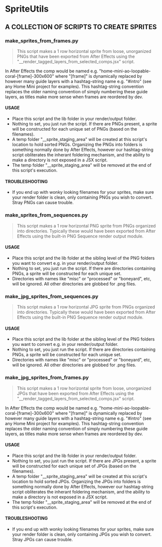 # SpriteUtils #

A COLLECTION OF SCRIPTS TO CREATE SPRITES
-----------------------------------------------------------------------------

### make_sprites_from_frames.py ###

>This script makes a 1 row horizontal sprite from loose, unorganized PNGs that have been exported from After Effects using the "\_\_render\_tagged\_layers\_from\_selected\_comps.jsx" script. 

In After Effects the comp would be named e.g. "home-mini-ao-loopable-coral-[frame]-300x600" where "[frame]" is dynamically replaced by however many guide layers with a hashtag-string name e.g. "#intro" (see any Home Mini project for examples). This hashtag-string convention replaces the older naming convention of simply numbering these guide layers, as titles make more sense when frames are reordered by dev.

#### USAGE ####
* Place this script and the lib folder in your render/output folder.
* Nothing to set, you just run the script. If there are PNGs present, a sprite will be constructed for each unique set of PNGs (based on the filenames).
* A temp folder "\_\_sprite\_staging\_area" will be created at this script's location to hold sorted PNGs. Organizing the PNGs into folders is something normally done by After Effects, however our hashtag-string script obliterates the inherant foldering mechanism, and the ability to make a directory is not exposed in a JSX script. 
* The temp folder "\_\_sprite\_staging\_area" will be removed at the end of this script's execution.

#### TROUBLESHOOTING ####
* If you end up with wonky looking filenames for your sprites, make sure your render folder is clean, only containing PNGs you wish to convert. Stray PNGs can cause trouble. 


### make_sprites_from_sequences.py ###

>This script makes a 1 row horizontal PNG sprite from PNGs organized into directories. Typically these would have been exported from After Effects using the built-in PNG Sequence render output module.

#### USAGE ####
* Place this script and the lib folder at the sibling level of the PNG folders you want to convert e.g. in your render/output folder.
* Nothing to set, you just run the script. If there are directories containing PNGs, a sprite will be constructed for each unique set.
* Directories with names like "misc" or "processed" or "boneyard", etc, will be ignored. All other directories are globbed for .png files.

### make_jpg_sprites_from_sequences.py ###

>This script makes a 1 row horizontal JPG sprite from PNGs organized into directories. Typically these would have been exported from After Effects using the built-in PNG Sequence render output module.

#### USAGE ####
* Place this script and the lib folder at the sibling level of the PNG folders you want to convert e.g. in your render/output folder.
* Nothing to set, you just run the script. If there are directories containing PNGs, a sprite will be constructed for each unique set.
* Directories with names like "misc" or "processed" or "boneyard", etc, will be ignored. All other directories are globbed for .png files.

### make_jpg_sprites_from_frames.py ###

>This script makes a 1 row horizontal sprite from loose, unorganized JPGs that have been exported from After Effects using the "\_\_render_tagged_layers_from_selected_comps.jsx" script. 

In After Effects the comp would be named e.g. "home-mini-ao-loopable-coral-[frame]-300x600" where "[frame]" is dynamically replaced by however many guide layers with a hashtag-string name e.g. "#intro" (see any Home Mini project for examples). This hashtag-string convention replaces the older naming convention of simply numbering these guide layers, as titles make more sense when frames are reordered by dev.

#### USAGE ####
* Place this script and the lib folder in your render/output folder.
* Nothing to set, you just run the script. If there are JPGs present, a sprite will be constructed for each unique set of JPGs (based on the filenames).
* A temp folder "\_\_sprite_staging_area" will be created at this script's location to hold sorted JPGs. Organizing the JPGs into folders is something normally done by After Effects, however our hashtag-string script obliterates the inherant foldering mechanism, and the ability to make a directory is not exposed in a JSX script. 
* The temp folder "\_\_sprite_staging_area" will be removed at the end of this script's execution.

#### TROUBLESHOOTING ####
* If you end up with wonky looking filenames for your sprites, make sure your render folder is clean, only containing JPGs you wish to convert. Stray JPGs can cause trouble. 
